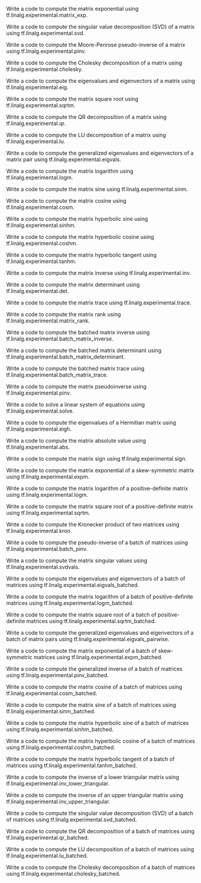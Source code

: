 Write a code to compute the matrix exponential using tf.linalg.experimental.matrix_exp.

Write a code to compute the singular value decomposition (SVD) of a matrix using tf.linalg.experimental.svd.

Write a code to compute the Moore-Penrose pseudo-inverse of a matrix using tf.linalg.experimental.pinv.

Write a code to compute the Cholesky decomposition of a matrix using tf.linalg.experimental.cholesky.

Write a code to compute the eigenvalues and eigenvectors of a matrix using tf.linalg.experimental.eig.

Write a code to compute the matrix square root using tf.linalg.experimental.sqrtm.

Write a code to compute the QR decomposition of a matrix using tf.linalg.experimental.qr.

Write a code to compute the LU decomposition of a matrix using tf.linalg.experimental.lu.

Write a code to compute the generalized eigenvalues and eigenvectors of a matrix pair using tf.linalg.experimental.eigvals.

Write a code to compute the matrix logarithm using tf.linalg.experimental.logm.

Write a code to compute the matrix sine using tf.linalg.experimental.sinm.

Write a code to compute the matrix cosine using tf.linalg.experimental.cosm.

Write a code to compute the matrix hyperbolic sine using tf.linalg.experimental.sinhm.

Write a code to compute the matrix hyperbolic cosine using tf.linalg.experimental.coshm.

Write a code to compute the matrix hyperbolic tangent using tf.linalg.experimental.tanhm.

Write a code to compute the matrix inverse using tf.linalg.experimental.inv.

Write a code to compute the matrix determinant using tf.linalg.experimental.det.

Write a code to compute the matrix trace using tf.linalg.experimental.trace.

Write a code to compute the matrix rank using tf.linalg.experimental.matrix_rank.

Write a code to compute the batched matrix inverse using tf.linalg.experimental.batch_matrix_inverse.

Write a code to compute the batched matrix determinant using tf.linalg.experimental.batch_matrix_determinant.

Write a code to compute the batched matrix trace using tf.linalg.experimental.batch_matrix_trace.

Write a code to compute the matrix pseudoinverse using tf.linalg.experimental.pinv.

Write a code to solve a linear system of equations using tf.linalg.experimental.solve.

Write a code to compute the eigenvalues of a Hermitian matrix using tf.linalg.experimental.eigh.

Write a code to compute the matrix absolute value using tf.linalg.experimental.abs.

Write a code to compute the matrix sign using tf.linalg.experimental.sign.

Write a code to compute the matrix exponential of a skew-symmetric matrix using tf.linalg.experimental.expm.

Write a code to compute the matrix logarithm of a positive-definite matrix using tf.linalg.experimental.logm.

Write a code to compute the matrix square root of a positive-definite matrix using tf.linalg.experimental.sqrtm.

Write a code to compute the Kronecker product of two matrices using tf.linalg.experimental.kron.

Write a code to compute the pseudo-inverse of a batch of matrices using tf.linalg.experimental.batch_pinv.

Write a code to compute the matrix singular values using tf.linalg.experimental.svdvals.

Write a code to compute the eigenvalues and eigenvectors of a batch of matrices using tf.linalg.experimental.eigvals_batched.

Write a code to compute the matrix logarithm of a batch of positive-definite matrices using tf.linalg.experimental.logm_batched.

Write a code to compute the matrix square root of a batch of positive-definite matrices using tf.linalg.experimental.sqrtm_batched.

Write a code to compute the generalized eigenvalues and eigenvectors of a batch of matrix pairs using tf.linalg.experimental.eigvals_pairwise.

Write a code to compute the matrix exponential of a batch of skew-symmetric matrices using tf.linalg.experimental.expm_batched.

Write a code to compute the generalized inverse of a batch of matrices using tf.linalg.experimental.pinv_batched.

Write a code to compute the matrix cosine of a batch of matrices using tf.linalg.experimental.cosm_batched.

Write a code to compute the matrix sine of a batch of matrices using tf.linalg.experimental.sinm_batched.

Write a code to compute the matrix hyperbolic sine of a batch of matrices using tf.linalg.experimental.sinhm_batched.

Write a code to compute the matrix hyperbolic cosine of a batch of matrices using tf.linalg.experimental.coshm_batched.

Write a code to compute the matrix hyperbolic tangent of a batch of matrices using tf.linalg.experimental.tanhm_batched.

Write a code to compute the inverse of a lower triangular matrix using tf.linalg.experimental.inv_lower_triangular.

Write a code to compute the inverse of an upper triangular matrix using tf.linalg.experimental.inv_upper_triangular.

Write a code to compute the singular value decomposition (SVD) of a batch of matrices using tf.linalg.experimental.svd_batched.

Write a code to compute the QR decomposition of a batch of matrices using tf.linalg.experimental.qr_batched.

Write a code to compute the LU decomposition of a batch of matrices using tf.linalg.experimental.lu_batched.

Write a code to compute the Cholesky decomposition of a batch of matrices using tf.linalg.experimental.cholesky_batched.